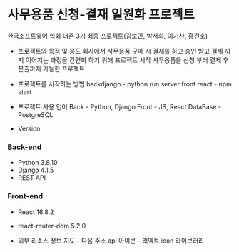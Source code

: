 # 사무용품 신청-결재 일원화 프로젝트

한국소프트웨어 협회 더존 3기 최종 프로젝트(김보민, 박서희, 이기찬, 홍건호)

- 프로젝트의 목적 및 용도
  회사에서 사무용품 구매 시 결재를 하고 승인 받고 결제 까지 이어지는 과정을 간편화 하기 위해 프로젝트 시작
  사무용품을 신청 부터 결제 후 분출까지 가능한 프로젝트

- 프로젝트를 시작하는 방법
  backdjango - python run server
  front react - npm start

- 프로젝트 사용 언어
  Back - Python, Django
  Front - JS, React
  DataBase - PostgreSQL

- Version

### Back-end

- Python 3.8.10
- Django 4.1.5
- REST API

### Front-end

- React 16.8.2
- react-router-dom 5.2.0

- 외부 리소스 정보
  지도 - 다음 주소 api
  아이콘 - 리엑트 icon 라이브러리
